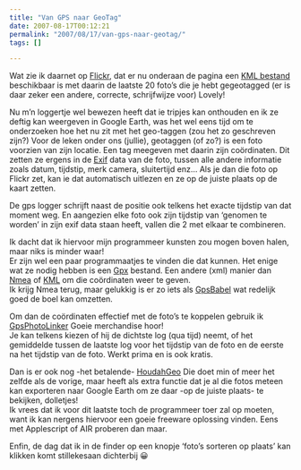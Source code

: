 ```yaml
---
title: "Van GPS naar GeoTag"
date: 2007-08-17T00:12:21
permalink: "2007/08/17/van-gps-naar-geotag/"
tags: []

---
```

Wat zie ik daarnet op [Flickr](http://www.flickr.com/photos/simonvanherweghe/ "http://www.flickr.com/photos/simonvanherweghe/"), dat er nu onderaan de pagina een [KML bestand](http://api.flickr.com/services/feeds/geo/?id=40396650@N00&lang=en-us&format=kml_nl "http://api.flickr.com/services/feeds/geo/?id=40396650@N00&lang=en-us&format=kml_nl") beschikbaar is met daarin de laatste 20 foto’s die je hebt gegeotagged (er is daar zeker een andere, correcte, schrijfwijze voor) Lovely!

Nu m’n loggertje wel bewezen heeft dat ie tripjes kan onthouden en ik ze deftig kan weergeven in Google Earth, was het wel eens tijd om te onderzoeken hoe het nu zit met het geo-taggen (zou het zo geschreven zijn?) Voor de leken onder ons (jullie), geotaggen (of zo?) is een foto voorzien van zijn locatie. Een tag meegeven met daarin zijn coördinaten. Dit zetten ze ergens in de [Exif](http://nl.wikipedia.org/wiki/Exchangeable_image_file_format "http://nl.wikipedia.org/wiki/Exchangeable_image_file_format") data van de foto, tussen alle andere informatie zoals datum, tijdstip, merk camera, sluitertijd enz… Als je dan die foto op Flickr zet, kan ie dat automatisch uitlezen en ze op de juiste plaats op de kaart zetten.

De gps logger schrijft naast de positie ook telkens het exacte tijdstip van dat moment weg. En aangezien elke foto ook zijn tijdstip van ‘genomen te worden’ in zijn exif data staan heeft, vallen die 2 met elkaar te combineren.

Ik dacht dat ik hiervoor mijn programmeer kunsten zou mogen boven halen, maar niks is minder waar!  
Er zijn wel een paar programmaatjes te vinden die dat kunnen. Het enige wat ze nodig hebben is een [Gpx](http://www.topografix.com/gpx.asp "http://www.topografix.com/gpx.asp") bestand. Een andere (xml) manier dan [Nmea](http://nl.wikipedia.org/wiki/NMEA-0183 "http://nl.wikipedia.org/wiki/NMEA-0183") of [KML](http://code.google.com/apis/kml/documentation/ "http://code.google.com/apis/kml/documentation/") om die coördinaten weer te geven.  
Ik krijg Nmea terug, maar gelukkig is er zo iets als [GpsBabel](http://www.gpsbabel.org/ "http://www.gpsbabel.org/") wat redelijk goed de boel kan omzetten.

Om dan de coördinaten effectief met de foto’s te koppelen gebruik ik [GpsPhotoLinker](http://oregonstate.edu/~earlyj/gpsphotolinker/index.php "http://oregonstate.edu/~earlyj/gpsphotolinker/index.php") Goeie merchandise hoor!  
Je kan telkens kiezen of hij de dichtste log (qua tijd) neemt, of het gemiddelde tussen de laatste log voor het tijdstip van de foto en de eerste na het tijdstip van de foto. Werkt prima en is ook kratis.

Dan is er ook nog -het betalende- [HoudahGeo](http://www.houdah.com/houdahGeo/ "http://www.houdah.com/houdahGeo/") Die doet min of meer het zelfde als de vorige, maar heeft als extra functie dat je al die fotos meteen kan exporteren naar Google Earth om ze daar -op de juiste plaats- te bekijken, dolletjes!  
Ik vrees dat ik voor dit laatste toch de programmeer toer zal op moeten, want ik kan nergens hiervoor een goeie freeware oplossing vinden. Eens met Applescript of AIR proberen dan maar.

Enfin, de dag dat ik in de finder op een knopje ‘foto’s sorteren op plaats’ kan klikken komt stillekesaan dichterbij 😀

